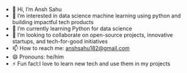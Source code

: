 - 👋 Hi, I’m Ansh Sahu
- 👀 I’m interested in data science machine learning using python and building impactful tech products
- 🌱 I’m currently learning Python for data science
- 💞️ I’m looking to collaborate on open-source projects, innovative startups, and tech-for-good initiatives
- 📫 How to reach me: anshsahu182@gmail.com
- 😄 Pronouns: he/him
- ⚡ Fun fact:I love to learn new tech and use them in my projects

<!---
AnshSahu182/AnshSahu182 is a ✨ special ✨ repository because its `README.md` (this file) appears on your GitHub profile.
You can click the Preview link to take a look at your changes.
--->
